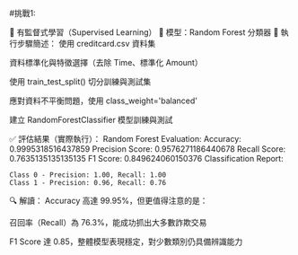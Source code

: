 #挑戰1:

🧪 有監督式學習（Supervised Learning）
📌 模型：Random Forest 分類器
🔧 執行步驟簡述：
使用 creditcard.csv 資料集

資料標準化與特徵選擇（去除 Time、標準化 Amount）

使用 train_test_split() 切分訓練與測試集

應對資料不平衡問題，使用 class_weight='balanced'

建立 RandomForestClassifier 模型訓練與測試

✅ 評估結果（實際執行）：
Random Forest Evaluation:
Accuracy:         0.9995318516437859
Precision Score:  0.9576271186440678
Recall Score:     0.7635135135135135
F1 Score:         0.849624060150376
Classification Report:

    Class 0 - Precision: 1.00, Recall: 1.00
    Class 1 - Precision: 0.96, Recall: 0.76

🔍 解讀：
Accuracy 高達 99.95%，但更值得注意的是：

召回率（Recall）為 76.3%，能成功抓出大多數詐欺交易

F1 Score 達 0.85，整體模型表現穩定，對少數類別仍具備辨識能力
